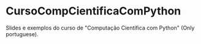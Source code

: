 CursoCompCientificaComPython
============================

Slides e exemplos do curso de "Computação Científica com Python" (Only portuguese).

